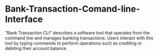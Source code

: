 # Bank-Transaction-Comand-line-Interface
"Bank Transaction CLI" describes a software tool that operates from the command line and manages banking transactions. Users interact with this tool by typing commands to perform operations such as crediting or debiting their account balance.
